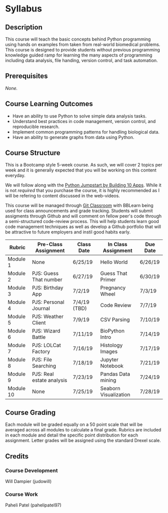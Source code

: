 # Syllabus

## Description
This course will teach the basic concepts behind Python programming using hands on examples from taken from real-world biomedical problems. 
This course is designed to provide students without previous programming knowledge guided ramp for learning the many aspects of programming including data analysis, file handing, version control, and task automation. 

## Prerequisites
_None._

## Course Learning Outcomes
- Have an ability to use Python to solve simple data analysis tasks.
- Understand best practices in code management, version control, and reproducible research.
- Implement common programming patterns for handling biological data.
- Have an ability to generate graphs from data using Python.

## Course Structure

This is a Bootcamp style 5-week course. 
As such, we will cover 2 topics per week and it is generally expected that you will be working on this content everyday.

We will follow along with the [Python Jumpstart by Building 10 Apps](https://training.talkpython.fm/courses/explore_python_jumpstart/python-language-jumpstart-building-10-apps).
While it is not *required* that you purchase the course, it is highly recommended as I will be refering to content discussed in the web-videos.

This course will be managed through [Git Classroom](https://github.com/) with BBLearn being used for class announcements and grade tracking.
Students will submit assigments through Github and will comment on fellow peer's code through a semi-structured code-review process. 
This will help students learn good code management techniques as well as develop a Github portfolio that will be attractive to future employers and instil good habits early.


|  Rubric    | Pre-Class Assignment       | Class Date  | In Class Assignment | Due Date |
|------------|----------------------------|-------------|---------------------|----------|
| Module 1   |  None                      | 6/25/19     | Hello World         | 6/26/19  |
| Module 2   |  PJS: Guess That number    | 6/27/19     | Guess That Primer   | 6/30/19  |
| Module 3   |  PJS: Birthday App         | 7/2/19      | Pregnancy Wheel     | 7/3/19   |
| Module 4   |  PJS: Personal Journal     | 7/4/19 (TBD)| Code Review         | 7/7/19   |
| Module 5   |  PJS: Weather Client       | 7/9/19      | CSV Parsing         | 7/10/19  |
| Module 6   |  PJS: Wizard Battle        | 7/11/19     | BioPython Intro     | 7/14/19  |
| Module 7   |  PJS: LOLCat Factory       | 7/16/19     | Histology Images    | 7/17/19  |
| Module 8   |  PJS: File Searching       | 7/18/19     | Jupyter Notebook    | 7/21/19  |
| Module 9   |  PJS: Real estate analysis | 7/23/19     | Pandas Data mining  | 7/24/19  |
| Module 10  |  None                      | 7/25/19     | Seaborn Visualization| 7/28/19  |


## Course Grading

Each module will be graded equally on a 50 point scale that will be averaged across all modules to calculate a final grade.
Rubrics are included in each module and detail the specific point distribution for each assignment.
Letter grades will be assigned using the standard Drexel scale.

## Credits

### Course Development
Will Dampier (judowill)

### Course Work
Paheli Patel (pahelipatel97)
